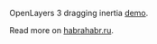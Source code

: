 OpenLayers 3 dragging inertia [demo](http://andriiheonia.github.io/inertiaDemo/).

Read more on [habrahabr.ru](http://habrahabr.ru/company/2gis/blog/166061/).
